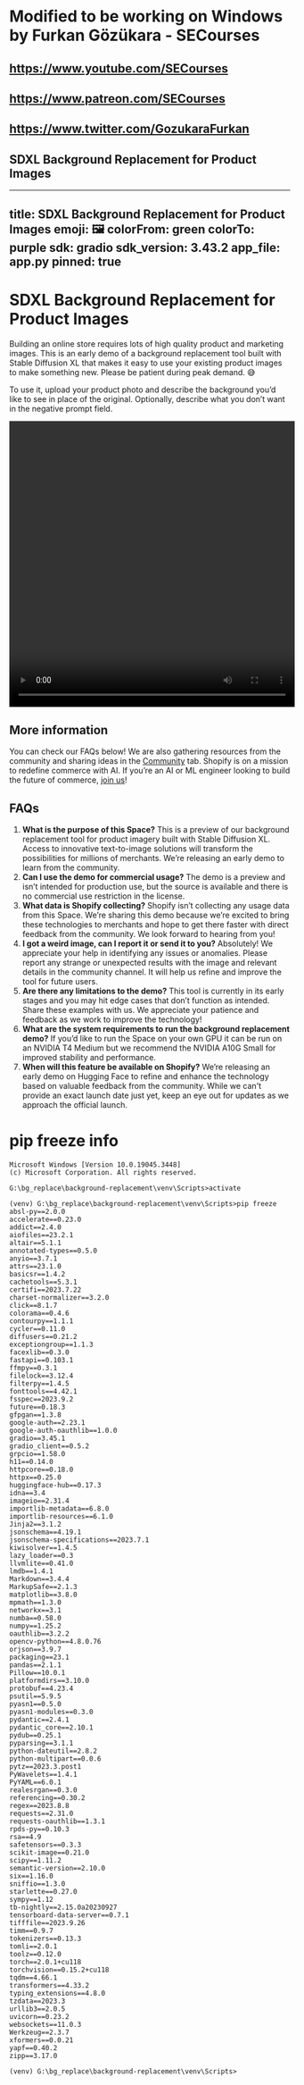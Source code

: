 # Modified to be working on Windows by Furkan Gözükara - SECourses
## https://www.youtube.com/SECourses
## https://www.patreon.com/SECourses
## https://www.twitter.com/GozukaraFurkan
## SDXL Background Replacement for Product Images

---
title: SDXL Background Replacement for Product Images
emoji: 🖼️
colorFrom: green
colorTo: purple
sdk: gradio
sdk_version: 3.43.2
app_file: app.py
pinned: true
---

# SDXL Background Replacement for Product Images

Building an online store requires lots of high quality product and marketing images. This is an early demo of a background replacement tool built with Stable Diffusion XL that makes it easy to use your existing product images to make something new. Please be patient during peak demand. 😅

To use it, upload your product photo and describe the background you’d like to see in place of the original. Optionally, describe what you don’t want in the negative prompt field.

<center>
  <video width="512" height="512" controls autoplay src="https://cdn-uploads.huggingface.co/production/uploads/64e678b09cb7c83a9d72241c/nHdQpjHXtZQ9lDXGreyGs.mp4"></video>
</center>

## More information

You can check our FAQs below! We are also gathering resources from the community and sharing ideas in the [Community](https://huggingface.co/spaces/Shopify/background-replacement/discussions) tab. Shopify is on a mission to redefine commerce with AI. If you’re an AI or ML engineer looking to build the future of commerce, [join us](https://www.shopify.com/careers)!

## FAQs

1. **What is the purpose of this Space?** This is a preview of our background replacement tool for product imagery built with Stable Diffusion XL. Access to innovative text-to-image solutions will transform the possibilities for millions of merchants. We’re releasing an early demo to learn from the community.
2. **Can I use the demo for commercial usage?** The demo is a preview and isn’t intended for production use, but the source is available and there is no commercial use restriction in the license.
3. **What data is Shopify collecting?** Shopify isn’t collecting any usage data from this Space. We’re sharing this demo because we’re excited to bring these technologies to merchants and hope to get there faster with direct feedback from the community. We look forward to hearing from you!
4. **I got a weird image, can I report it or send it to you?** Absolutely! We appreciate your help in identifying any issues or anomalies. Please report any strange or unexpected results with the image and relevant details in the community channel. It will help us refine and improve the tool for future users.
5. **Are there any limitations to the demo?** This tool is currently in its early stages and you may hit edge cases that don’t function as intended. Share these examples with us. We appreciate your patience and feedback as we work to improve the technology!
6. **What are the system requirements to run the background replacement demo?** If you’d like to run the Space on your own GPU it can be run on an NVIDIA T4 Medium but we recommend the NVIDIA A10G Small for improved stability and performance.
7. **When will this feature be available on Shopify?** We’re releasing an early demo on Hugging Face to refine and enhance the technology based on valuable feedback from the community. While we can't provide an exact launch date just yet, keep an eye out for updates as we approach the official launch. 


# pip freeze info

```
Microsoft Windows [Version 10.0.19045.3448]
(c) Microsoft Corporation. All rights reserved.

G:\bg_replace\background-replacement\venv\Scripts>activate

(venv) G:\bg_replace\background-replacement\venv\Scripts>pip freeze
absl-py==2.0.0
accelerate==0.23.0
addict==2.4.0
aiofiles==23.2.1
altair==5.1.1
annotated-types==0.5.0
anyio==3.7.1
attrs==23.1.0
basicsr==1.4.2
cachetools==5.3.1
certifi==2023.7.22
charset-normalizer==3.2.0
click==8.1.7
colorama==0.4.6
contourpy==1.1.1
cycler==0.11.0
diffusers==0.21.2
exceptiongroup==1.1.3
facexlib==0.3.0
fastapi==0.103.1
ffmpy==0.3.1
filelock==3.12.4
filterpy==1.4.5
fonttools==4.42.1
fsspec==2023.9.2
future==0.18.3
gfpgan==1.3.8
google-auth==2.23.1
google-auth-oauthlib==1.0.0
gradio==3.45.1
gradio_client==0.5.2
grpcio==1.58.0
h11==0.14.0
httpcore==0.18.0
httpx==0.25.0
huggingface-hub==0.17.3
idna==3.4
imageio==2.31.4
importlib-metadata==6.8.0
importlib-resources==6.1.0
Jinja2==3.1.2
jsonschema==4.19.1
jsonschema-specifications==2023.7.1
kiwisolver==1.4.5
lazy_loader==0.3
llvmlite==0.41.0
lmdb==1.4.1
Markdown==3.4.4
MarkupSafe==2.1.3
matplotlib==3.8.0
mpmath==1.3.0
networkx==3.1
numba==0.58.0
numpy==1.25.2
oauthlib==3.2.2
opencv-python==4.8.0.76
orjson==3.9.7
packaging==23.1
pandas==2.1.1
Pillow==10.0.1
platformdirs==3.10.0
protobuf==4.23.4
psutil==5.9.5
pyasn1==0.5.0
pyasn1-modules==0.3.0
pydantic==2.4.1
pydantic_core==2.10.1
pydub==0.25.1
pyparsing==3.1.1
python-dateutil==2.8.2
python-multipart==0.0.6
pytz==2023.3.post1
PyWavelets==1.4.1
PyYAML==6.0.1
realesrgan==0.3.0
referencing==0.30.2
regex==2023.8.8
requests==2.31.0
requests-oauthlib==1.3.1
rpds-py==0.10.3
rsa==4.9
safetensors==0.3.3
scikit-image==0.21.0
scipy==1.11.2
semantic-version==2.10.0
six==1.16.0
sniffio==1.3.0
starlette==0.27.0
sympy==1.12
tb-nightly==2.15.0a20230927
tensorboard-data-server==0.7.1
tifffile==2023.9.26
timm==0.9.7
tokenizers==0.13.3
tomli==2.0.1
toolz==0.12.0
torch==2.0.1+cu118
torchvision==0.15.2+cu118
tqdm==4.66.1
transformers==4.33.2
typing_extensions==4.8.0
tzdata==2023.3
urllib3==2.0.5
uvicorn==0.23.2
websockets==11.0.3
Werkzeug==2.3.7
xformers==0.0.21
yapf==0.40.2
zipp==3.17.0

(venv) G:\bg_replace\background-replacement\venv\Scripts>
```
